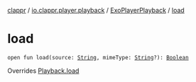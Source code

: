 [clappr](../../index.md) / [io.clappr.player.playback](../index.md) / [ExoPlayerPlayback](index.md) / [load](.)

# load

`open fun load(source: `[`String`](https://kotlinlang.org/api/latest/jvm/stdlib/kotlin/-string/index.html)`, mimeType: `[`String`](https://kotlinlang.org/api/latest/jvm/stdlib/kotlin/-string/index.html)`?): `[`Boolean`](https://kotlinlang.org/api/latest/jvm/stdlib/kotlin/-boolean/index.html)

Overrides [Playback.load](../../io.clappr.player.components/-playback/load.md)


